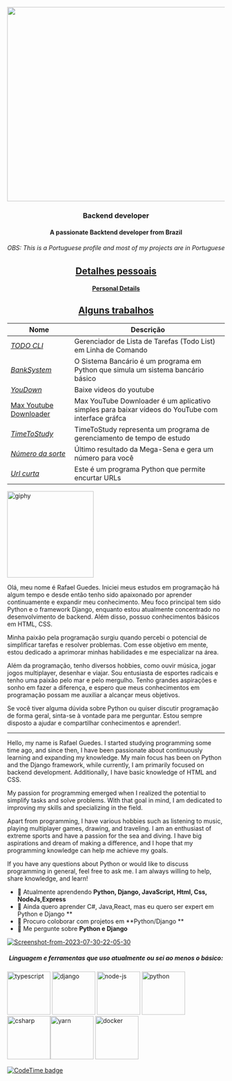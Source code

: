 
<p aling="center">
   <img width=900 height=450 src="https://media3.giphy.com/media/v1.Y2lkPTc5MGI3NjExNW0wZmY5MXZ3YWQwdXN1YWE5dG1sbWhmZ2x1aGhwcW8yNjRvNHdicCZlcD12MV9pbnRlcm5hbF9naWZfYnlfaWQmY3Q9Zw/coxQHKASG60HrHtvkt/giphy.gif">
</p>

<h3 align="center">Backend developer</h3>
<h4 align="center">A passionate Backtend developer from Brazil</h4>
<h6 align="center">OBS: This is a Portuguese profile and most of my projects are in Portuguese </h6>
<h2 align="center"><u>Detalhes pessoais</u></h2>
<h4 align="center"><u>Personal Details</u></h4>

<p align="center">

<h2 align="center"><u>Alguns trabalhos</u></h2>

| Nome                  | Descrição                                            |
| ----------------------|------------------------------------------------------- |
| _[TODO CLI](https://github.com/guedes2142/TODO-List-CLI-Python/tree/main)_    |Gerenciador de Lista de Tarefas (Todo List) em Linha de Comando|
| _[BankSystem](https://github.com/guedes2142/BankSystem)_                     | O Sistema Bancário é um programa em Python que simula um sistema bancário básico|
| _[YouDown](https://github.com/guedes2142/YouDown)_                             | Baixe videos do youtube                                                 |
| [Max Youtube Downloader](https://github.com/guedes2142/Max-YouTube-Downloader)|Max YouTube Downloader é um aplicativo simples para baixar vídeos do YouTube com interface gráfca| 
| _[TimeToStudy](https://github.com/guedes2142/TimeToStudy)_                     | TimeToStudy representa um programa de gerenciamento de tempo de estudo  |
| _[Número da sorte](https://github.com/guedes2142/numero-da-sorte)_             | Último resultado da Mega-Sena e gera um número para você                |
| _[Url curta](https://github.com/guedes2142/url-curta-CLI)_                     | Este é um programa Python que permite encurtar URLs                     |

<a href="https://imgbb.com/"><img width=200 height=200 src="https://i.ibb.co/Zfjw9RL/giphy.webp" alt="giphy" border="0"></a>

Olá, meu nome é Rafael Guedes. Iniciei meus estudos em programação há algum tempo e desde então tenho sido apaixonado por aprender continuamente e expandir meu conhecimento. Meu foco principal tem sido Python e o framework Django, enquanto estou atualmente concentrado no desenvolvimento de backend. Além disso, possuo conhecimentos básicos em HTML, CSS.

Minha paixão pela programação surgiu quando percebi o potencial de simplificar tarefas e resolver problemas. Com esse objetivo em mente, estou dedicado a aprimorar minhas habilidades e me especializar na área.

Além da programação, tenho diversos hobbies, como ouvir música, jogar jogos multiplayer, desenhar e viajar. Sou entusiasta de esportes radicais e tenho uma paixão pelo mar e pelo mergulho. Tenho grandes aspirações e sonho em fazer a diferença, e espero que meus conhecimentos em programação possam me auxiliar a alcançar meus objetivos.

Se você tiver alguma dúvida sobre Python ou quiser discutir programação de forma geral, sinta-se à vontade para me perguntar. Estou sempre disposto a ajudar e compartilhar conhecimentos e aprender!.
_________________________________________________________________________________________________________________________________
Hello, my name is Rafael Guedes. I started studying programming some time ago, and since then, I have been passionate about continuously learning and expanding my knowledge. My main focus has been on Python and the Django framework, while currently, I am primarily focused on backend development. Additionally, I have basic knowledge of HTML and CSS.

My passion for programming emerged when I realized the potential to simplify tasks and solve problems. With that goal in mind, I am dedicated to improving my skills and specializing in the field.

Apart from programming, I have various hobbies such as listening to music, playing multiplayer games, drawing, and traveling. I am an enthusiast of extreme sports and have a passion for the sea and diving. I have big aspirations and dream of making a difference, and I hope that my programming knowledge can help me achieve my goals.

If you have any questions about Python or would like to discuss programming in general, feel free to ask me. I am always willing to help, share knowledge, and learn!
   
</p>

- 🌱 Atualmente aprendendo **Python, Django, JavaScript, Html, Css, NodeJs,Express**
- 🌱 Ainda quero aprender C#, Java,React, mas eu quero ser expert em Python e Django **
- 👯 Procuro coloborar com projetos em  **Python/Django **
- 💬 Me pergunte sobre **Python e Django**

<a href="https://imgbb.com/"><img src="https://i.ibb.co/HGHgzLq/Screenshot-from-2023-07-30-22-05-30.png" alt="Screenshot-from-2023-07-30-22-05-30" border="0"></a> 

<h5 align="center">Linguagem e ferramentas que uso atualmente ou sei ao menos o básico:</h5>
<p aling="center>
<a href="https://imgbb.com/"><img width=100 height=100 src="https://i.ibb.co/3N1zLBM/typescript.png" alt="typescript" border="0"></a> <a href="https://imgbb.com/"><img width=100 height=100 src="https://i.ibb.co/5LZ279F/django.png" alt="django" border="0"></a> <a href="https://imgbb.com/"><img width=100 height=100 src="https://i.ibb.co/nj6wDbg/node-js.png" alt="node-js" border="0"></a> <a href="https://imgbb.com/"><img width=100 height=100 src="https://i.ibb.co/48cxmPk/python.png" alt="python" border="0"></a> <a href="https://imgbb.com/"><img  width=100 height=100  src="https://i.ibb.co/vQBDL4K/csharp.png" alt="csharp" border="0"></a><a href="https://imgbb.com/"><img width=100 height=100 src="https://i.ibb.co/pQ0DP22/yarn.png" alt="yarn" border="0"></a> <a href="https://imgbb.com/"><img width=100 height=100 src="https://i.ibb.co/yhq1CRY/docker.png" alt="docker" border="0"></a>
</p>

[![CodeTime badge](https://img.shields.io/endpoint?style=flat&color=black&url=https%3A%2F%2Fapi.codetime.dev%2Fshield%3Fid%3D17711%26project%3D%26in%3D0)](https://codetime.dev)



